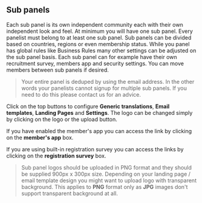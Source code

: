 ## Sub panels  

Each sub panel is its own independent community each with their own independent look and feel. At minimum you will have one sub panel. Every panelist must belong to at least one sub panel. Sub panels can be divided based on countries, regions or even membership status. While you panel has global rules like Business Rules many other settings can be adjusted on the sub panel basis. Each sub panel can for example have their own recruitment survey, members app and security settings. You can move members between sub panels if desired.

> Your entire panel is deduped by using the email address. In the other words your panelists cannot signup for multiple sub panels. If you need to do this please contact us for an advice.

Click on the top buttons to configure **Generic translations**, **Email templates**, **Landing Pages** and **Settings**. The logo can be changed simply by clicking on the logo or the upload button.

If you have enabled the member's app you can access the link by clicking on the **member's app** box.

If you are using built-in registration survey you can access the links by clicking on the **registration survey** box.

> Sub panel logos should be uploaded in PNG format and they should be supplied 900px x 300px size. Depending on your landing page / email template design you might want to upload logo with transparent background. This applies to **PNG** format only as **JPG** images don't support transparent background at all.
